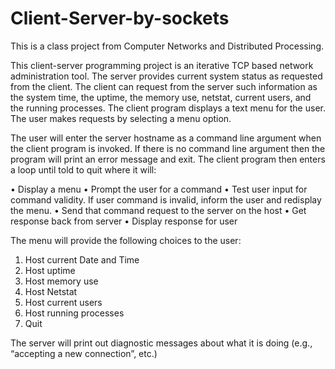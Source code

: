 # Client-Server-by-sockets
This is a class project from Computer Networks and Distributed Processing.

This client-server programming project is an iterative TCP based network administration tool. 
The server provides current system status as requested from the client. 
The client can request from the server such information as the system time, the uptime, the memory use, netstat, current users, 
and the running processes. 
The client program displays a text menu for the user. The user makes requests by selecting a menu option. 

The user will enter the server hostname as a command line argument when the client program is invoked. 
If there is no command line argument then the program will print an error message and exit. 
The client program then enters a loop until told to quit where it will:

•	Display a menu 
•	Prompt the user for a command
•	Test user input for command validity. If user command is invalid, inform the user and redisplay the menu.
•	Send that command request to the server on the host
•	Get response back from server
•	Display response for user

The menu will provide the following choices to the user:
1.	Host current Date and Time
2.	Host uptime
3.	Host memory use
4.	Host Netstat
5.	Host current users
6.	Host running processes
7.	Quit

The server will print out diagnostic messages about what it is doing (e.g., “accepting a new connection”, etc.)

